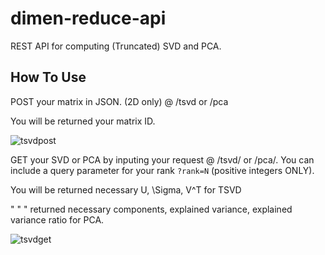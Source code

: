 # dimen-reduce-api

REST API for computing (Truncated) SVD and PCA. 


## How To Use

POST your matrix in JSON. (2D only) @ /tsvd or /pca

You will be returned your matrix ID. 

![tsvdpost](https://github.com/user-attachments/assets/5e728e04-6dbc-4455-822a-17f2f35b1529)

GET your SVD or PCA by inputing your request @ /tsvd/<id> or /pca/<id>. You can include a query parameter for your rank `?rank=N` (positive integers ONLY).

You will be returned necessary U, \Sigma, V^T for TSVD

"   "  "  returned necessary components, explained variance, explained variance ratio for PCA.

![tsvdget](https://github.com/user-attachments/assets/02d730e5-fe04-41be-9f8d-cb21417ae372)
